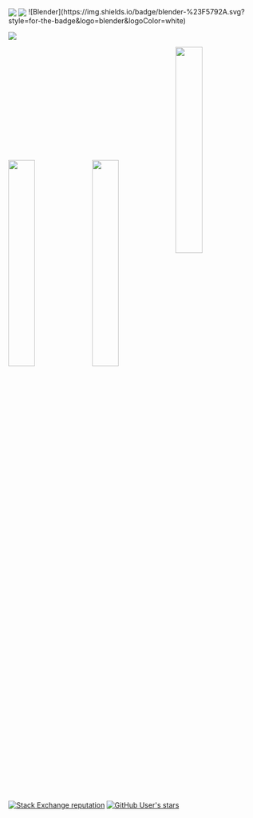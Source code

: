 <img src="https://img.shields.io/badge/C%2B%2B-00599C?style=for-the-badge&logo=c%2B%2B&logoColor=white" align="center"/>
<img src="https://img.shields.io/badge/Python-3776AB?style=for-the-badge&logo=python&logoColor=white" align="center"/>
![Blender](https://img.shields.io/badge/blender-%23F5792A.svg?style=for-the-badge&logo=blender&logoColor=white)


<!--
**apetsiuk/apetsiuk** is a ✨ _special_ ✨ repository because its `README.md` (this file) appears on your GitHub profile.

Here are some ideas to get you started:

- 🔭 I’m currently working on ...
- 🌱 I’m currently learning ...
- 👯 I’m looking to collaborate on ...
- 🤔 I’m looking for help with ...
- 💬 Ask me about ...
- 📫 How to reach me: ...
- 😄 Pronouns: ...
- ⚡ Fun fact: ...
-->

![](http://github-profile-summary-cards.vercel.app/api/cards/profile-details?username=apetsiuk&theme=github)

<p>
  <img src="https://github-readme-stats.vercel.app/api?username=apetsiuk&show_icons=true&rank_icon=percentile&theme=default&count_private=true" width="32.5%">
  <img src="https://github-readme-stats.vercel.app/api/top-langs/?username=apetsiuk&layout=compact" width="32.5%">
  <img src="http://github-profile-summary-cards.vercel.app/api/cards/repos-per-language?username=apetsiuk&theme=github&layout=compact" width="32.5%" align="center"/>
</p>

[![Stack Exchange reputation](https://img.shields.io/stackexchange/stackoverflow/r/8496462?color=orange&label=StackOverflow&logo=stackoverflow&style=flat-square)](https://stackoverflow.com/users/8496462)
[![GitHub User's stars](https://img.shields.io/github/stars/apetsiuk?color=green&label=GitHub%20Stars&logo=github&style=flat-square)](https://github.com/apetsiuk?tab=repositories&q=&type=public&language=&sort=stargazers)
